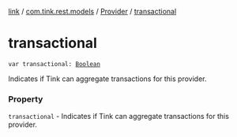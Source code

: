 [link](../../index.md) / [com.tink.rest.models](../index.md) / [Provider](index.md) / [transactional](./transactional.md)

# transactional

`var transactional: `[`Boolean`](https://kotlinlang.org/api/latest/jvm/stdlib/kotlin/-boolean/index.html)

Indicates if Tink can aggregate transactions for this provider.

### Property

`transactional` - Indicates if Tink can aggregate transactions for this provider.
